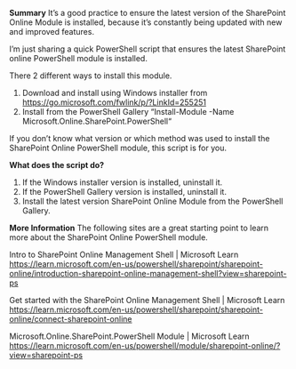 **Summary**
It’s a good practice to ensure the latest version of the SharePoint Online Module is installed, because it’s constantly being updated with new and improved features.

I’m just sharing a quick PowerShell script that ensures the latest SharePoint online PowerShell module is installed.

There 2 different ways to install this module.

1. Download and install using Windows installer from https://go.microsoft.com/fwlink/p/?LinkId=255251
2. Install from the PowerShell Gallery “Install-Module -Name Microsoft.Online.SharePoint.PowerShell“

If you don’t know what version or which method was used to install the SharePoint Online PowerShell module, this script is for you.

**What does the script do?**
1. If the Windows installer version is installed, uninstall it.
2. If the PowerShell Gallery version is installed, uninstall it.
3. Install the latest version SharePoint Online Module from the PowerShell Gallery.

**More Information**
The following sites are a great starting point to learn more about the SharePoint Online PowerShell module.

Intro to SharePoint Online Management Shell | Microsoft Learn
https://learn.microsoft.com/en-us/powershell/sharepoint/sharepoint-online/introduction-sharepoint-online-management-shell?view=sharepoint-ps

Get started with the SharePoint Online Management Shell | Microsoft Learn
https://learn.microsoft.com/en-us/powershell/sharepoint/sharepoint-online/connect-sharepoint-online

Microsoft.Online.SharePoint.PowerShell Module | Microsoft Learn
https://learn.microsoft.com/en-us/powershell/module/sharepoint-online/?view=sharepoint-ps
